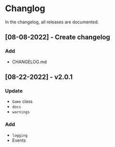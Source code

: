 ﻿# Changlog

In the changelog, all releases are documented.

## [08-08-2022] - Create changelog

### Add

- CHANGELOG.md

## [08-22-2022] - v2.0.1

### Update

- `Game` class
- `docs`
- `warnings`

### Add

- `logging`
- Events